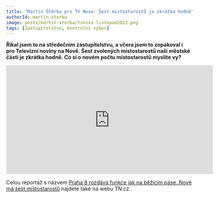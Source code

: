 ```yaml
---
title: "Martin Štěrba pro TV Nova: Šest místostarostů je zkrátka hodně"
authorId: martin.sterba
image: posts/martin-sterba/tvnova-listopad2022.png
tags: [Zastupitelstvo, Kontrolní výbor]
---
```


**Říkal jsem to na středečním zastupitelstvu, a včera jsem to zopakoval i pro Televizní noviny na Nově. Šest zvolených místostarostů naší městské části je zkrátka hodně. Co si o novém počtu místostarostů myslíte vy?**

<iframe src="https://www.facebook.com/plugins/video.php?height=295&href=https%3A%2F%2Fwww.facebook.com%2Fsterbamartin.praha8%2Fvideos%2F431123979181690%2F&show_text=false&width=560&t=0" width="560" height="295" style="border:none;overflow:hidden" scrolling="no" frameborder="0" allowfullscreen="true" allow="autoplay; clipboard-write; encrypted-media; picture-in-picture; web-share" allowFullScreen="true"></iframe>

Celou reportáž s názvem [Praha 8 rozdává funkce jak na běžícím páse. Nově má šest místostarostů](https://tn.nova.cz/zpravodajstvi/clanek/475271-praha-8-rozdava-funkce-jak-na-bezicim-pase-nove-ma-sest-mistostarostu) najdete také na webu TN.cz.